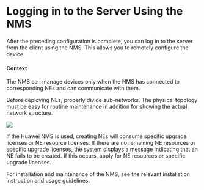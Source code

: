 Logging in to the Server Using the NMS
======================================

After the preceding configuration is complete, you can log in to the server from the client using the NMS. This allows you to remotely configure the device.

#### Context

The NMS can manage devices only when the NMS has connected to corresponding NEs and can communicate with them.

Before deploying NEs, properly divide sub-networks. The physical topology must be easy for routine maintenance in addition for showing the actual network structure.

![](../../../../public_sys-resources/note_3.0-en-us.png) 

If the Huawei NMS is used, creating NEs will consume specific upgrade licenses or NE resource licenses. If there are no remaining NE resources or specific upgrade licenses, the system displays a message indicating that an NE fails to be created. If this occurs, apply for NE resources or specific upgrade licenses.

For installation and maintenance of the NMS, see the relevant installation instruction and usage guidelines.